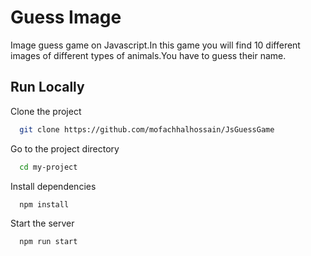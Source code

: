 
# Guess Image 
Image guess game on Javascript.In this game you will find 10 different images of different types of animals.You have to guess their name.


## Run Locally

Clone the project

```bash
  git clone https://github.com/mofachhalhossain/JsGuessGame
```

Go to the project directory

```bash
  cd my-project
```

Install dependencies

```bash
  npm install
```

Start the server

```bash
  npm run start
```

  